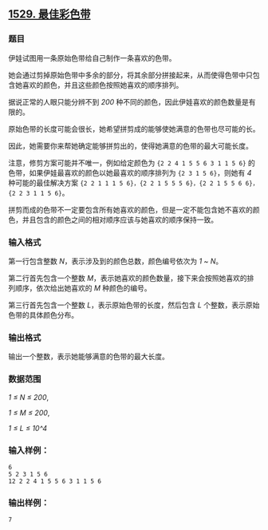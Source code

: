 ## [1529. 最佳彩色带](https://www.acwing.com/problem/content/1531/)

### 题目

伊娃试图用一条原始色带给自己制作一条喜欢的色带。

她会通过剪掉原始色带中多余的部分，将其余部分拼接起来，从而使得色带中只包含她喜欢的颜色，并且这些颜色按照她喜欢的顺序排列。

据说正常的人眼只能分辨不到 *200* 种不同的颜色，因此伊娃喜欢的颜色数量是有限的。

原始色带的长度可能会很长，她希望拼剪成的能够使她满意的色带也尽可能的长。

因此，她需要你来帮她确定能够拼剪出的，使得她满意的色带的最大可能长度。

注意，修剪方案可能并不唯一，例如给定颜色为 `{2 2 4 1 5 5 6 3 1 1 5 6}` 的色带，如果伊娃最喜欢的颜色以她最喜欢的顺序排列为 `{2 3 1 5 6}`，则她有 *4* 种可能的最佳解决方案 `{2 2 1 1 1 5 6}，{2 2 1 5 5 5 6}，{2 2 1 5 5 6 6}，{2 2 3 1 1 5 6}`。

拼剪而成的色带不一定要包含所有她喜欢的颜色，但是一定不能包含她不喜欢的颜色，并且包含的颜色之间的相对顺序应该与她喜欢的顺序保持一致。

### 输入格式

第一行包含整数 *N*，表示涉及到的颜色总数，颜色编号依次为 *1 ~ N*。

第二行首先包含一个整数 *M*，表示她喜欢的颜色数量，接下来会按照她喜欢的排列顺序，依次给出她喜欢的 *M* 种颜色的编号。

第三行首先包含一个整数 *L*，表示原始色带的长度，然后包含 *L* 个整数，表示原始色带的具体颜色分布。

### 输出格式

输出一个整数，表示她能够满意的色带的最大长度。

### 数据范围

*1 ≤ N ≤ 200*,

*1 ≤ M ≤ 200*,

*1 ≤ L ≤ 10^4*

### 输入样例：

```
6
5 2 3 1 5 6
12 2 2 4 1 5 5 6 3 1 1 5 6
```

### 输出样例：

```
7
```
